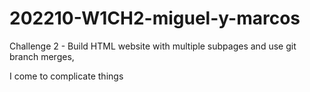 # 202210-W1CH2-miguel-y-marcos

Challenge 2 - Build HTML website with multiple subpages and use git branch merges,

I come to complicate things
